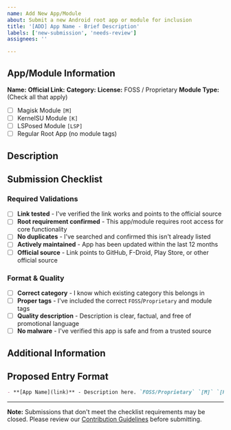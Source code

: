 ```yaml
---
name: Add New App/Module
about: Submit a new Android root app or module for inclusion
title: '[ADD] App Name - Brief Description'
labels: ['new-submission', 'needs-review']
assignees: ''

---
```


## App/Module Information

**Name:** 
**Official Link:** 
**Category:** 
**License:** FOSS / Proprietary
**Module Type:** (Check all that apply)
- [ ] Magisk Module `[M]`
- [ ] KernelSU Module `[K]` 
- [ ] LSPosed Module `[LSP]`
- [ ] Regular Root App (no module tags)

## Description
<!-- Provide a clear, concise description (1-2 sentences) of what this app/module does -->



## Submission Checklist

### **Required Validations**
- [ ] **Link tested** - I've verified the link works and points to the official source
- [ ] **Root requirement confirmed** - This app/module requires root access for core functionality
- [ ] **No duplicates** - I've searched and confirmed this isn't already listed
- [ ] **Actively maintained** - App has been updated within the last 12 months
- [ ] **Official source** - Link points to GitHub, F-Droid, Play Store, or other official source

### **Format & Quality**
- [ ] **Correct category** - I know which existing category this belongs in
- [ ] **Proper tags** - I've included the correct `FOSS`/`Proprietary` and module tags
- [ ] **Quality description** - Description is clear, factual, and free of promotional language
- [ ] **No malware** - I've verified this app is safe and from a trusted source

## Additional Information
<!-- Any extra context, compatibility notes, or special requirements -->



## Proposed Entry Format
<!-- Provide the exact markdown entry you want added -->

```markdown
- **[App Name](link)** - Description here. `FOSS/Proprietary` `[M]` `[K]` `[LSP]`
```

---

**Note:** Submissions that don't meet the checklist requirements may be closed. Please review our [Contribution Guidelines](https://awesome-android-root.org/contributing) before submitting.
